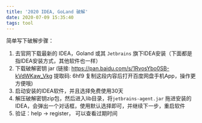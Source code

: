 ```yaml
---
title: '2020 IDEA, GoLand 破解'
date: 2020-07-09 15:35:40
tags: tool
---
```


简单写下破解步骤：
1. 去官网下载最新的 IDEA，Goland 或其 `Jetbrains` 旗下IDEA安装（下面都是指IDEA安装方式，其他软件也一样）
2. 下载破解密钥 jar (链接: https://pan.baidu.com/s/1RvosYbo0SB-kVdWKaw_Vkg 提取码: 6hf9 复制这段内容后打开百度网盘手机App，操作更方便哦)
3. 启动安装的IDEA软件，并且选择免费使用30天
4. 解压破解密钥zip包，然后进入lib目录，将`jetbrains-agent.jar` 拖进安装的IDEA，会弹出一个对话框，使用默认选择即可，并继续下一步，重启软件
5. 验证：help -> register， 可以查看过期时间
   

